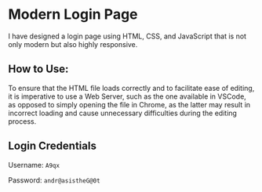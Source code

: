 # Modern Login Page

I have designed a login page using HTML, CSS, and JavaScript that is not only modern but also highly responsive.

## How to Use:

To ensure that the HTML file loads correctly and to facilitate ease of editing, it is imperative to use a Web Server, such as the one available in VSCode, as opposed to simply opening the file in Chrome, as the latter may result in incorrect loading and cause unnecessary difficulties during the editing process.

## Login Credentials
Username: ``A9qx``

Password: ``andr@asistheG@0t``